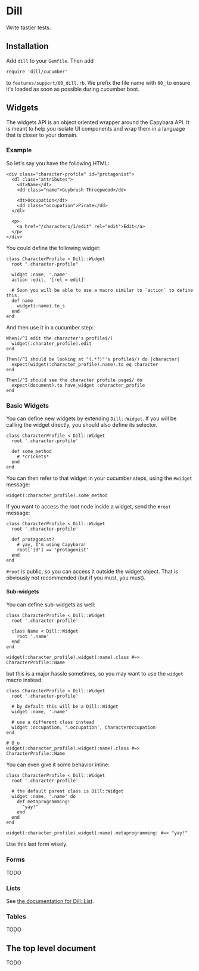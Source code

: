 # Dill

Write tastier tests.

## Installation

Add `dill` to your `Gemfile`. Then add

    require 'dill/cucumber'

to `features/support/00_dill.rb`. We prefix the file name with `00_` to ensure 
it's loaded as soon as possible during cucumber boot.

## Widgets

The widgets API is an object oriented wrapper around the Capybara API. It is
meant to help you isolate UI components and wrap them in a language that is
closer to your domain.

### Example

So let's say you have the following HTML:

    <div class="character-profile" id="protagonist">
      <dl class="attributes">
        <dt>Name</dt>
        <dd class="name">Guybrush Threepwood</dd>

        <dt>Occupation</dt>
        <dd class="occupation">Pirate</dd>
      </dl>

      <p>
        <a href="/characters/1/edit" rel="edit">Edit</a>
      </p>
    </div>

You could define the following widget:

    class CharacterProfile < Dill::Widget
      root ".character-profile"

      widget :name, '.name'
      action :edit, '[rel = edit]'

      # Soon you will be able to use a macro similar to `action` to define this.
      def name
        widget(:name).to_s
      end
    end

And then use it in a cucumber step:

    When(/^I edit the character's profile$/)
      widget(:charater_profile).edit
    end

    Then(/^I should be looking at "(.*?)"'s profile$/) do |character|
      expect(widget(:character_profile).name).to eq character
    end

    Then(/^I should see the character profile page$/ do
      expect(document).to have_widget :character_profile
    end

### Basic Widgets

You can define new widgets by extending `Dill::Widget`. If you will be calling
the widget directly, you should also define its selector.

    class CharacterProfile < Dill::Widget
      root '.character-profile'

      def some_method
        # *crickets*
      end
    end

You can then refer to that widget in your cucumber steps, using the `#widget`
message:

    widget(:character_profile).some_method

If you want to access the root node inside a widget, send the `#root` message:

    class CharacterProfile < Dill::Widget
      root '.character-profile'

      def protagonist?
        # yay, I'm using Capybara!
        root['id'] == 'protagonist'
      end
    end

`#root` is public, so you can access it outside the widget object. That is
obviously not recommended (but if you must, you must).

#### Sub-widgets

You can define sub-widgets as well:

    class CharacterProfile < Dill::Widget
      root '.character-profile'

      class Name < Dill::Widget
        root '.name'
      end
    end

    widget(:character_profile).widget(:name).class #=> CharacterProfile::Name

but this is a major hassle sometimes, so you may want to use the `widget` macro
instead:

    class CharacterProfile < Dill::Widget
      root '.character-profile'

      # by default this will be a Dill::Widget
      widget :name, '.name'

      # use a different class instead
      widget :occupation, '.occupation', CharacterOccupation
    end

    # O_o
    widget(:character_profile).widget(:name).class #=> CharacterProfile::Name

You can even give it some behavior inline:

    class CharacterProfile < Dill::Widget
      root '.character-profile'

      # the default parent class is Dill::Widget
      widget :name, '.name' do
        def metaprogramming!
          "yay!"
        end
      end
    end

    widget(:character_profile).widget(:name).metaprogramming! #=> "yay!"

Use this last form wisely.

### Forms

TODO

### Lists

See [the documentation for Dill::List](http://rubydoc.info/github/mojotech/dill/master/Dill/List).

### Tables

TODO

## The top level document

TODO
